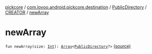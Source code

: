 [pickcore](../../../index.md) / [com.lovoo.android.pickcore.destination](../../index.md) / [PublicDirectory](../index.md) / [CREATOR](index.md) / [newArray](./new-array.md)

# newArray

`fun newArray(size: `[`Int`](https://kotlinlang.org/api/latest/jvm/stdlib/kotlin/-int/index.html)`): `[`Array`](https://kotlinlang.org/api/latest/jvm/stdlib/kotlin/-array/index.html)`<`[`PublicDirectory`](../index.md)`?>` [(source)](https://github.com/lovoo/android-pickpic/blob/master/pickcore/src/main/kotlin/com/lovoo/android/pickcore/destination/PublicDirectory.kt#L41)